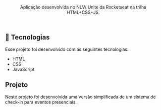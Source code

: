 
<p align="center">
  Aplicação desenvolvida no NLW Unite da Rocketseat na trilha HTML+CSS+JS.
</p>


<br>

## 🚀 Tecnologias

Esse projeto foi desenvolvido com as seguintes tecnologias:

- HTML
- CSS
- JavaScript

## Projeto

Neste projeto foi desenvolvida uma versão simplificada de um sistema de check-in para eventos presenciais.
